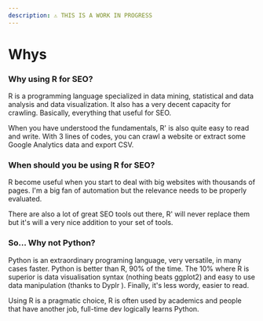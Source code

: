 ```yaml
---
description: ⚠️ THIS IS A WORK IN PROGRESS
---
```


# Whys

### Why using R for SEO?

R is a programming language specialized in data mining, statistical and data analysis and data visualization. It also has a very decent capacity for crawling. Basically, everything that useful for SEO.

When you have understood the fundamentals, R' is also quite easy to read and write. With 3 lines of codes, you can crawl a website or extract some Google Analytics data and export CSV.

### When should you be using R for SEO?

R become useful when you start to deal with big websites with thousands of pages. I'm a big fan of automation but the relevance needs to be properly evaluated. 

There are also a lot of great SEO tools out there, R' will never replace them but it's will a very nice addition to your set of tools.

### So... Why not Python?

Python is an extraordinary programing language, very versatile, in many cases faster.  Python is better than R, 90% of the time. The 10% where R is superior is data visualisation syntax \(nothing beats ggplot2\) and easy to use data manipulation \(thanks to Dyplr \). Finally, it's less wordy,  easier to read.

Using R is a pragmatic choice, R is often used by academics and people that have another job, full-time dev logically learns Python. 



